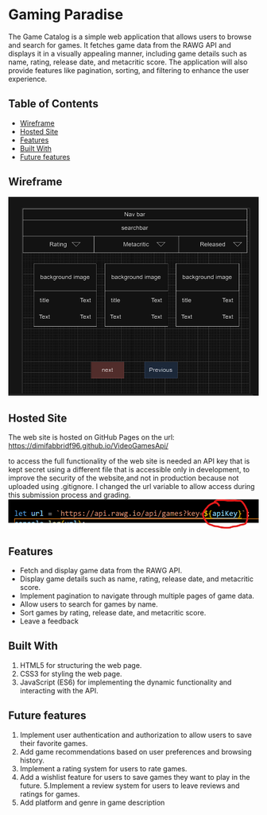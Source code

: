 # Gaming Paradise

The Game Catalog is a simple web application that allows users to browse and search for games. It fetches game data from the RAWG API and displays it in a visually appealing manner, including game details such as name, rating, release date, and metacritic score. The application will also provide features like pagination, sorting, and filtering to enhance the user experience.

## Table of Contents

- [Wireframe](#wireframe)
- [Hosted Site](#hosted-site)
- [Features](#features)
- [Built With](#built-with)
- [Future features](#future-features)

## Wireframe 

<img src='assets/wireframeVideogamesApi.png'>

## Hosted Site

The web site is hosted on GitHub Pages on the url: https://dimifabbridf96.github.io/VideoGamesApi/

to access the full functionality of the web site is needed an API key that is kept secret using a different file that is accessible only in development, to improve the security of the website,and not in production because not uploaded using .gitignore.
I changed the url variable to allow access during this submission process and grading.
<img src="assets/apiKey.png">

## Features

- Fetch and display game data from the RAWG API.
- Display game details such as name, rating, release date, and metacritic score.
- Implement pagination to navigate through multiple pages of game data.
- Allow users to search for games by name.
- Sort games by rating, release date, and metacritic score.
- Leave a feedback

## Built With

1. HTML5 for structuring the web page.
2. CSS3 for styling the web page.
3. JavaScript (ES6) for implementing the dynamic functionality and interacting with the API.

## Future features
1. Implement user authentication and authorization to allow users to save their favorite games.
2. Add game recommendations based on user preferences and browsing history.
3. Implement a rating system for users to rate games.
4. Add a wishlist feature for users to save games they want to play in the future.
5.Implement a review system for users to leave reviews and ratings for games.
6. Add platform and genre in game description

